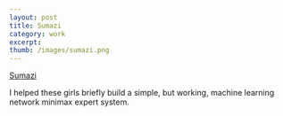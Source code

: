 ```yaml
---
layout: post
title: Sumazi 
category: work
excerpt: 
thumb: /images/sumazi.png
---
```


<div class="txt">
<p id="link"><a href="http://beta.sumazi.com/">Sumazi</a></p>
<p>I helped these girls briefly build a simple, but working, machine learning network minimax expert system.</p>
</div>
